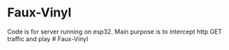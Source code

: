 # Faux-Vinyl

Code is for server running on esp32. Main purpose is to intercept http GET traffic and play # Faux-Vinyl
